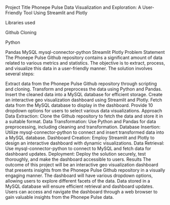 Project Title
Phonepe Pulse Data Visualization and Exploration: A User-Friendly Tool Using Streamlit and Plotly

Libraries used

Github Cloning

Python

Pandas
MySQL
mysql-connector-python
Streamlit
Plotly
Problem Statement
The Phonepe Pulse Github repository contains a significant amount of data related to various metrics and statistics. The objective is to extract, process, and visualize this data in a user-friendly manner. The solution involves several steps:

Extract data from the Phonepe Pulse Github repository through scripting and cloning.
Transform and preprocess the data using Python and Pandas.
Insert the cleaned data into a MySQL database for efficient storage.
Create an interactive geo visualization dashboard using Streamlit and Plotly.
Fetch data from the MySQL database to display in the dashboard.
Provide 10 dropdown options for users to select various data visualizations.
Approach
Data Extraction: Clone the Github repository to fetch the data and store it in a suitable format.
Data Transformation: Use Python and Pandas for data preprocessing, including cleaning and transformation.
Database Insertion: Utilize mysql-connector-python to connect and insert transformed data into a MySQL database.
Dashboard Creation: Employ Streamlit and Plotly to design an interactive dashboard with dynamic visualizations.
Data Retrieval: Use mysql-connector-python to connect to MySQL and fetch data for dashboard updates.
Deployment: Deploy the solution securely, test thoroughly, and make the dashboard accessible to users.
Results
The outcome of this project will be an interactive geo visualization dashboard that presents insights from the Phonepe Pulse Github repository in a visually engaging manner. The dashboard will have various dropdown options, allowing users to explore different facets of the data. Data stored in a MySQL database will ensure efficient retrieval and dashboard updates. Users can access and navigate the dashboard through a web browser to gain valuable insights from the Phonepe Pulse data.
